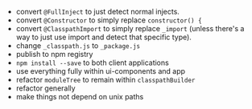 
* convert `@FullInject` to just detect normal injects.
* convert `@Constructor` to simply replace `constructor() {`
* convert `@ClasspathImport` to simply replace `_import` (unless there's a way to just use import and detect that specific type).
* change `_classpath.js` to `_package.js`
* publish to npm registry
* `npm install --save` to both client applications
* use everything fully within ui-components and app
* refactor `moduleTree` to remain within `classpathBuilder`
* refactor generally
* make things not depend on unix paths

